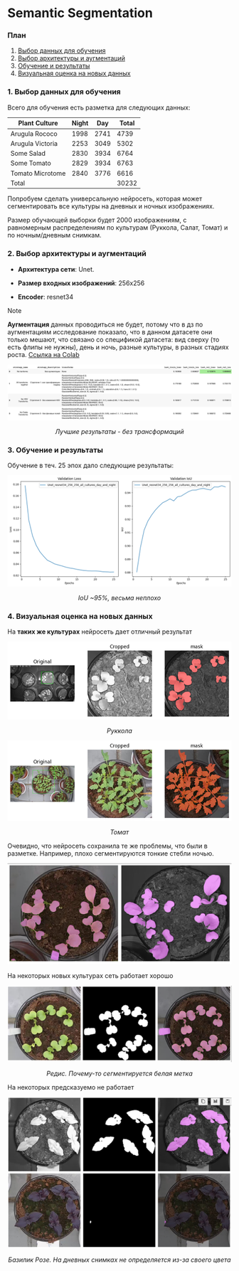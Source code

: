 # Semantic Segmentation

### План 
1. [Выбор данных для обучения](#1-выбор-данных-для-обучения)
2. [Выбор архитектуры и аугментаций](#2-выбор-архитектуры-и-аугментаций)
3. [Обучение и результаты](#3-обучение-и-результаты)
4. [Визуальная оценка на новых данных](#4-визуальная-оценка-на-новых-данных)

### 1. Выбор данных для обучения

Всего для обучения есть разметка для следующих данных:

|Plant Culture|Night|Day|Total|
| ---------------- | ----- | ---- | ----- |
| Arugula Rococo   | 1998  | 2741 | 4739  |
| Arugula Victoria | 2253  | 3049 | 5302  |
| Some Salad       | 2830  | 3934 | 6764  |
| Some Tomato      | 2829  | 3934 | 6763  |
| Tomato Microtome | 2840  | 3776 | 6616  |
|Total|||30232|

Попробуем сделать универсальную нейросеть, которая может сегментировать все культуры на дневных и ночных изображениях.

Размер обучающей выборки будет 2000 изображениям, с равномерным распределениям по культурам (Руккола, Салат, Томат) и по ночным/дневным снимкам.

### 2. Выбор архитектуры и аугментаций

- **Архитектура сети**: Unet.

- **Размер входных изображений**: 256x256

- **Encoder**: resnet34

> [!NOTE]
> **Аугментация** данных проводиться не будет, потому что в дз по аугментациям исследование показало, что в данном датасете они только мешают, что связано со спецификой датасета: вид сверху (то есть флипы не нужны), день и ночь, разные культуры, в разных стадиях роста.
> [Cсылка на Colab](https://colab.research.google.com/drive/1F0qO9lGNvwWmUm9sMSGRuX6KIKFFlhEM?usp=sharing)


<p align="center"><img src="./files/augmentation_summary_table.png"/></p>
<p align="center"><i>Лучшие результаты - без трансформаций</i></p>

### 3. Обучение и результаты

Обучение в теч. 25 эпох дало следующие результаты:

<p align="center"><img src="./files/resnet34_256_semantic_segmentation_loss_iou.png"/></p>
<p align="center"><i>IoU ~95%, весьма неплохо</i></p>


### 4. Визуальная оценка на новых данных

На **таких же культурах** нейросеть дает отличный результат

<p align="center"><img src="./files/beauty_overlay_mask_1.png"/></p>
<p align="center"><i>Руккола</i></p>
<p align="center"><img src="./files/beauty_overlay_mask_2.png"/></p>
<p align="center"><i>Томат</i></p>




Очевидно, что нейросеть сохранила те же проблемы, что были в разметке. Например, плохо сегментируются тонкие стебли ночью.

<p align="center"><img src="./files/bad_stems_night.png"/></p>

На некоторых новых культурах сеть работает хорошо
<p align="center"><img src="./files/radish_false_detect_stick.png"/></p>
<p align="center"><i>Редис. Почему-то сегментируется белая метка</i></p>

На некоторых предсказуемо не работает
<p align="center"><img src="./files/basil_rose.png"/></p>
<p align="center"><i>Базилик Розе. На дневных снимках не определяется из-за своего цвета</i></p>





